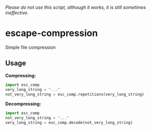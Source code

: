 *Please do not use this script, although it works, it is still sometimes ineffective.*
# escape-compression
Simple file compression

## Usage
**Compressing:**
```python
import esc_comp
very_long_string = "..."
not_very_long_string = esc_comp.repetitions(very_long_string)
```
**Decompressing:**
```python
import esc_comp
not_very_long_string = "..."
very_long_string = esc_comp.decode(not_very_long_string)
```

